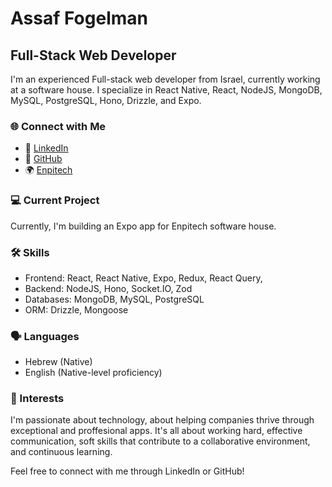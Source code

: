 # Assaf Fogelman

## Full-Stack Web Developer

I'm an experienced Full-stack web developer from Israel, currently working at a software house. I specialize in React Native, React, NodeJS, MongoDB, MySQL, PostgreSQL, Hono, Drizzle, and Expo.

### 🌐 Connect with Me

- 🔗 [LinkedIn](https://www.linkedin.com/in/assaf-fogelman/)
- 💼 [GitHub](https://github.com/AssafFogelman)
- 🌍 [Enpitech](https://enpitech.dev/)

### 💻 Current Project

Currently, I'm building an Expo app for Enpitech software house.

### 🛠 Skills

- Frontend: React, React Native, Expo, Redux, React Query, 
- Backend: NodeJS, Hono, Socket.IO, Zod
- Databases: MongoDB, MySQL, PostgreSQL
- ORM: Drizzle, Mongoose


### 🗣 Languages

- Hebrew (Native)
- English (Native-level proficiency)

### 🌱 Interests

I'm passionate about technology, about helping companies thrive through exceptional and proffesional apps. 
It's all about working hard, effective communication, soft skills that contribute to a collaborative environment, and continuous learning. 


Feel free to connect with me through LinkedIn or GitHub!



<!--
**AssafFogelman/AssafFogelman** is a ✨ _special_ ✨ repository because its `README.md` (this file) appears on your GitHub profile.

Here are some ideas to get you started:

- 🔭 I’m currently working on ...
- 🌱 I’m currently learning ...
- 👯 I’m looking to collaborate on ...
- 🤔 I’m looking for help with ...
- 💬 Ask me about ...
- 📫 How to reach me: ...
- 😄 Pronouns: ...
- ⚡ Fun fact: ...
-->

